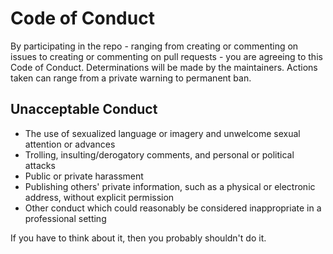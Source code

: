 # Code of Conduct

By participating in the repo - ranging from creating or commenting on issues to creating or commenting on pull requests - you are agreeing to this Code of Conduct. Determinations will be made by the maintainers. Actions taken can range from a private warning to permanent ban.

## Unacceptable Conduct

- The use of sexualized language or imagery and unwelcome sexual attention or advances
- Trolling, insulting/derogatory comments, and personal or political attacks
- Public or private harassment
- Publishing others' private information, such as a physical or electronic address, without explicit permission
- Other conduct which could reasonably be considered inappropriate in a professional setting

If you have to think about it, then you probably shouldn't do it.
